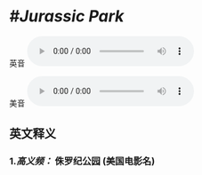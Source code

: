 # ***\#Jurassic Park*** 
英音
<audio src="./media/Jurassic Park-B.aac" controls="controls"></audio>

美音
<audio src="./media/Jurassic Park.aac" controls="controls"></audio>



  

英文释义
---
### 1.*高义频：* **侏罗纪公园 (美国电影名)**  


